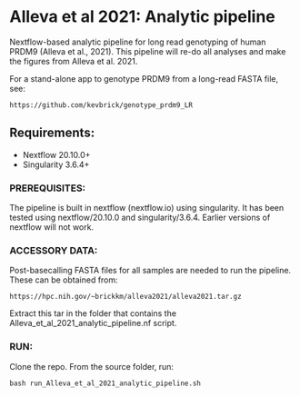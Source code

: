 # Alleva et al 2021: Analytic pipeline
Nextflow-based analytic pipeline for long read genotyping of human PRDM9 (Alleva et al., 2021). This pipeline will re-do all analyses and make the figures from Alleva et al. 2021. 

For a stand-alone app to genotype PRDM9 from a long-read FASTA file, see:

`https://github.com/kevbrick/genotype_prdm9_LR`

## Requirements:
* Nextflow 20.10.0+
* Singularity 3.6.4+

### PREREQUISITES: 
The pipeline is built in nextflow (nextflow.io) using singularity. It has been tested using nextflow/20.10.0 and singularity/3.6.4. Earlier versions of nextflow will not work.

### ACCESSORY DATA: 
Post-basecalling FASTA files for all samples are needed to run the pipeline. These can be obtained from:

`https://hpc.nih.gov/~brickkm/alleva2021/alleva2021.tar.gz` 

Extract this tar in the folder that contains the Alleva_et_al_2021_analytic_pipeline.nf script.

### RUN: 
Clone the repo. From the source folder, run:

`bash run_Alleva_et_al_2021_analytic_pipeline.sh`
